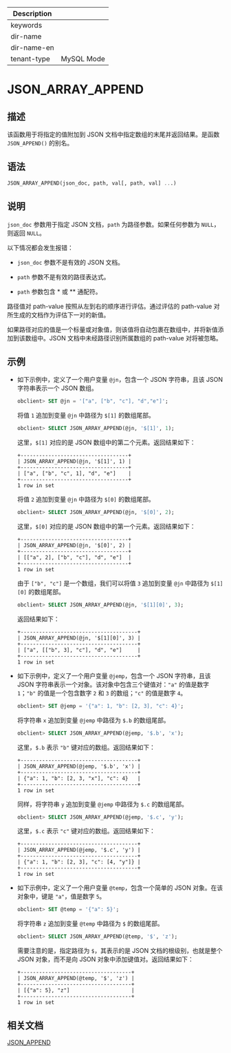 | Description   |                 |
|---------------|-----------------|
| keywords      |                 |
| dir-name      |                 |
| dir-name-en   |                 |
| tenant-type   | MySQL Mode      |

# JSON_ARRAY_APPEND

## 描述

该函数用于将指定的值附加到 JSON 文档中指定数组的末尾并返回结果。是函数 `JSON_APPEND()` 的别名。

## 语法

```sql
JSON_ARRAY_APPEND(json_doc, path, val[, path, val] ...)
```

## 说明

`json_doc` 参数用于指定 JSON 文档，`path` 为路径参数。如果任何参数为 `NULL`，则返回 `NULL`。

以下情况都会发生报错：

* `json_doc` 参数不是有效的 JSON 文档。

* `path` 参数不是有效的路径表达式。

* `path` 参数包含 \* 或 \*\* 通配符。

路径值对 path-value 按照从左到右的顺序进行评估。通过评估的 path-value 对所生成的文档作为评估下一对的新值。

如果路径对应的值是一个标量或对象值，则该值将自动包裹在数组中，并将新值添加到该数组中。JSON 文档中未经路径识别所属数组的 path-value 对将被忽略。

## 示例

* 如下示例中，定义了一个用户变量 `@jn`，包含一个 JSON 字符串，且该 JSON 字符串表示一个 JSON 数组。

  ```sql
  obclient> SET @jn = '["a", ["b", "c"], "d","e"]';
  ```

  将值 `1` 追加到变量 `@jn` 中路径为 `$[1]` 的数组尾部。

  ```sql
  obclient> SELECT JSON_ARRAY_APPEND(@jn, '$[1]', 1);
  ```

  这里，`$[1]` 对应的是 JSON 数组中的第二个元素。返回结果如下：

  ```shell
  +-----------------------------------+
  | JSON_ARRAY_APPEND(@jn, '$[1]', 1) |
  +-----------------------------------+
  | ["a", ["b", "c", 1], "d", "e"]    |
  +-----------------------------------+
  1 row in set
  ```

  将值 `2` 追加到变量 `@jn` 中路径为 `$[0]` 的数组尾部。

  ```sql
  obclient> SELECT JSON_ARRAY_APPEND(@jn, '$[0]', 2);
  ```

  这里，`$[0]` 对应的是 JSON 数组中的第一个元素。返回结果如下：

  ```shell
  +-----------------------------------+
  | JSON_ARRAY_APPEND(@jn, '$[0]', 2) |
  +-----------------------------------+
  | [["a", 2], ["b", "c"], "d", "e"]  |
  +-----------------------------------+
  1 row in set
  ```
  
  由于 `["b", "c"]` 是一个数组，我们可以将值 `3` 追加到变量 `@jn` 中路径为 `$[1][0]` 的数组尾部。

  ```sql
  obclient> SELECT JSON_ARRAY_APPEND(@jn, '$[1][0]', 3);
  ```

  返回结果如下：

  ```shell
  +--------------------------------------+
  | JSON_ARRAY_APPEND(@jn, '$[1][0]', 3) |
  +--------------------------------------+
  | ["a", [["b", 3], "c"], "d", "e"]     |
  +--------------------------------------+
  1 row in set
  ```

* 如下示例中，定义了一个用户变量 `@jemp`，包含一个 JSON 字符串，且该 JSON 字符串表示一个对象。该对象中包含三个键值对：`"a"` 的值是数字 `1`；`"b"` 的值是一个包含数字 `2` 和 `3` 的数组；`"c"` 的值是数字 `4`。

  ```sql
  obclient> SET @jemp = '{"a": 1, "b": [2, 3], "c": 4}';
  ```

  将字符串 `x` 追加到变量 `@jemp` 中路径为 `$.b` 的数组尾部。

  ```sql
  obclient> SELECT JSON_ARRAY_APPEND(@jemp, '$.b', 'x');
  ```

  这里，`$.b` 表示 `"b"` 键对应的数组。返回结果如下：

  ```shell
  +--------------------------------------+
  | JSON_ARRAY_APPEND(@jemp, '$.b', 'x') |
  +--------------------------------------+
  | {"a": 1, "b": [2, 3, "x"], "c": 4}   |
  +--------------------------------------+
  1 row in set
  ```

  同样，将字符串 `y` 追加到变量 `@jemp` 中路径为 `$.c` 的数组尾部。

  ```sql
  obclient> SELECT JSON_ARRAY_APPEND(@jemp, '$.c', 'y');
  ```

  这里，`$.c` 表示 `"c"` 键对应的数组。返回结果如下：

  ```shell
  +--------------------------------------+
  | JSON_ARRAY_APPEND(@jemp, '$.c', 'y') |
  +--------------------------------------+
  | {"a": 1, "b": [2, 3], "c": [4, "y"]} |
  +--------------------------------------+
  1 row in set
  ```

* 如下示例中，定义了一个用户变量 `@temp`，包含一个简单的 JSON 对象。在该对象中，键是 `"a"`，值是数字 `5`。

  ```sql
  obclient> SET @temp = '{"a": 5}';
  ```

  将字符串 `z` 追加到变量 `@temp` 中路径为 `$` 的数组尾部。
  
  ```sql
  obclient> SELECT JSON_ARRAY_APPEND(@temp, '$', 'z');
  ```

  需要注意的是，指定路径为 `$`，其表示的是 JSON 文档的根级别，也就是整个 JSON 对象，而不是向 JSON 对象中添加键值对。返回结果如下：

  ```shell
  +------------------------------------+
  | JSON_ARRAY_APPEND(@temp, '$', 'z') |
  +------------------------------------+
  | [{"a": 5}, "z"]                    |
  +------------------------------------+
  1 row in set
  ```

## 相关文档

[JSON_APPEND](120.json-append-of-mysql-mode.md)


